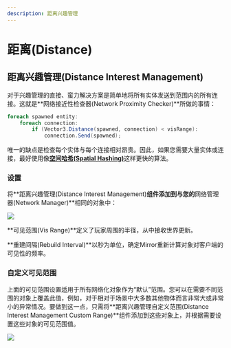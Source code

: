```yaml
---
description: 距离兴趣管理
---
```


# 距离(Distance)

## 距离兴趣管理(Distance Interest Management)

对于兴趣管理的直接、蛮力解决方案是简单地将所有实体发送到范围内的所有连接。这就是**网络接近性检查器(Network Proximity Checker)**所做的事情：

```csharp
foreach spawned entity:
    foreach connection:
        if (Vector3.Distance(spawned, connection) < visRange):
            connection.Send(spawned);
```

唯一的缺点是检查每个实体与每个连接相对昂贵。因此，如果您需要大量实体或连接，最好使用像[**空间哈希(Spatial Hashing)**](spatial-hashing.md)这样更快的算法。

### 设置

将**距离兴趣管理(Distance Interest Management)**组件添加到与您的**网络管理器(Network Manager)**相同的对象中：

![](<../../.gitbook/assets/image (122).png>)

**可见范围(Vis Range)**定义了玩家周围的半径，从中接收世界更新。

**重建间隔(Rebuild Interval)**以秒为单位，确定Mirror重新计算对象对客户端的可见性的频率。

### 自定义可见范围

上面的可见范围设置适用于所有网络化对象作为“默认”范围。您可以在需要不同范围的对象上覆盖此值，例如，对于相对于场景中大多数其他物体而言非常大或非常小的异常情况。要做到这一点，只需将**距离兴趣管理自定义范围(Distance Interest Management Custom Range)**组件添加到这些对象上，并根据需要设置这些对象的可见范围值。

![](<../../.gitbook/assets/image (20).png>)
